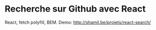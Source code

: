 Recherche sur Github avec React
===
React, fetch polyfill, BEM.
Demo: http://shamil.be/projets/react-search/

